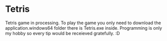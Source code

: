 # Tetris
Tetris game in processing.
To play the game you only need to download the application.windows64 folder there is Tetris.exe inside.
Programming is only my hobby so every tip would be receieved gratefully. :D
